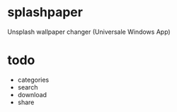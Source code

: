# splashpaper
Unsplash wallpaper changer (Universale Windows App)

# todo

* categories
* search
* download
* share
